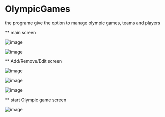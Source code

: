 # OlympicGames
the programe give the option to manage olympic games, teams and players

** main screen

![image](https://user-images.githubusercontent.com/45131527/198894947-3650f40c-8de8-404d-a0d4-9ffcd9381398.png)

![image](https://user-images.githubusercontent.com/45131527/198895020-55873226-5d5a-40e8-9724-56414292ca55.png)


** Add/Remove/Edit screen

![image](https://user-images.githubusercontent.com/45131527/198895001-95b302cf-266f-4d97-9aed-9e08bc8137a6.png)

![image](https://user-images.githubusercontent.com/45131527/198895041-823b8eef-2846-4ca3-b118-c0e4fcd92cda.png)

![image](https://user-images.githubusercontent.com/45131527/198895060-c3591f7a-06e2-41a1-bc82-49f27c2005dd.png)


** start Olympic game screen

![image](https://user-images.githubusercontent.com/45131527/198895086-09b16236-1d3d-4ffb-8bde-1fea53de67e0.png)




